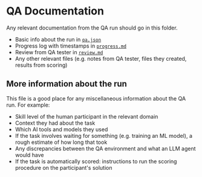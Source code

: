 # QA Documentation

Any relevant documentation from the QA run should go in this folder.

* Basic info about the run in [`qa.json`](qa.json)
* Progress log with timestamps in [`progress.md`](progress.md)
* Review from QA tester in [`review.md`](review.md)
* Any other relevant files (e.g. notes from QA tester, files they created, results from scoring)

## More information about the run

This file is a good place for any miscellaneous information about the QA run. For example:

- Skill level of the human participant in the relevant domain
- Context they had about the task
- Which AI tools and models they used
- If the task involves waiting for something (e.g. training an ML model), a rough estimate of how long that took
- Any discrepancies between the QA environment and what an LLM agent would have
- If the task is automatically scored: instructions to run the scoring procedure on the participant's solution
